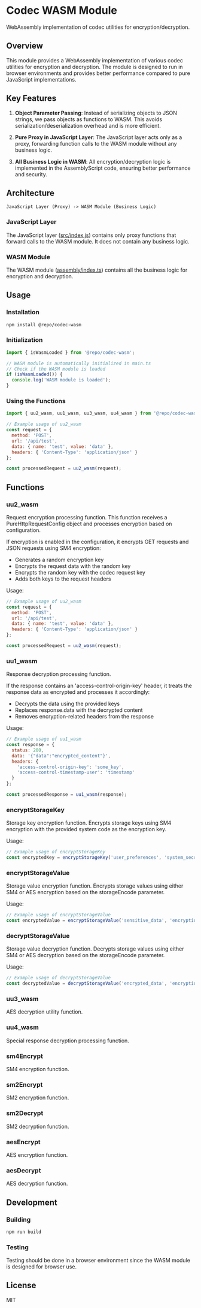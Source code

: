 # Codec WASM Module

WebAssembly implementation of codec utilities for encryption/decryption.

## Overview

This module provides a WebAssembly implementation of various codec utilities for encryption and decryption. The module is designed to run in browser environments and provides better performance compared to pure JavaScript implementations.

## Key Features

1. **Object Parameter Passing**: Instead of serializing objects to JSON strings, we pass objects as functions to WASM. This avoids serialization/deserialization overhead and is more efficient.

2. **Pure Proxy in JavaScript Layer**: The JavaScript layer acts only as a proxy, forwarding function calls to the WASM module without any business logic.

3. **All Business Logic in WASM**: All encryption/decryption logic is implemented in the AssemblyScript code, ensuring better performance and security.

## Architecture

```
JavaScript Layer (Proxy) -> WASM Module (Business Logic)
```

### JavaScript Layer

The JavaScript layer ([src/index.js](file:///H:/workspace/spring-support-api-starter/spring-api-support-monitor-starter/vue-support-parent-starter/packages/codec-wasm/src/index.js)) contains only proxy functions that forward calls to the WASM module. It does not contain any business logic.

### WASM Module

The WASM module ([assembly/index.ts](file:///H:/workspace/spring-support-api-starter/spring-api-support-monitor-starter/vue-support-parent-starter/packages/codec-wasm/assembly/index.ts)) contains all the business logic for encryption and decryption.

## Usage

### Installation

```bash
npm install @repo/codec-wasm
```

### Initialization

```javascript
import { isWasmLoaded } from '@repo/codec-wasm';

// WASM module is automatically initialized in main.ts
// Check if the WASM module is loaded
if (isWasmLoaded()) {
  console.log('WASM module is loaded');
}
```

### Using the Functions

```javascript
import { uu2_wasm, uu1_wasm, uu3_wasm, uu4_wasm } from '@repo/codec-wasm';

// Example usage of uu2_wasm
const request = {
  method: 'POST',
  url: '/api/test',
  data: { name: 'test', value: 'data' },
  headers: { 'Content-Type': 'application/json' }
};

const processedRequest = uu2_wasm(request);
```

## Functions

### uu2_wasm

Request encryption processing function. This function receives a PureHttpRequestConfig object and processes encryption based on configuration.

If encryption is enabled in the configuration, it encrypts GET requests and JSON requests using SM4 encryption:
- Generates a random encryption key
- Encrypts the request data with the random key
- Encrypts the random key with the codec request key
- Adds both keys to the request headers

Usage:
```javascript
// Example usage of uu2_wasm
const request = {
  method: 'POST',
  url: '/api/test',
  data: { name: 'test', value: 'data' },
  headers: { 'Content-Type': 'application/json' }
};

const processedRequest = uu2_wasm(request);
```

### uu1_wasm

Response decryption processing function.

If the response contains an 'access-control-origin-key' header, it treats the response data as encrypted and processes it accordingly:
- Decrypts the data using the provided keys
- Replaces response.data with the decrypted content
- Removes encryption-related headers from the response

Usage:
```javascript
// Example usage of uu1_wasm
const response = {
  status: 200,
  data: '{"data":"encrypted_content"}',
  headers: {
    'access-control-origin-key': 'some_key',
    'access-control-timestamp-user': 'timestamp'
  }
};

const processedResponse = uu1_wasm(response);
```

### encryptStorageKey

Storage key encryption function. Encrypts storage keys using SM4 encryption with the provided system code as the encryption key.

Usage:
```javascript
// Example usage of encryptStorageKey
const encryptedKey = encryptStorageKey('user_preferences', 'system_secret_code');
```

### encryptStorageValue

Storage value encryption function. Encrypts storage values using either SM4 or AES encryption based on the storageEncode parameter.

Usage:
```javascript
// Example usage of encryptStorageValue
const encryptedValue = encryptStorageValue('sensitive_data', 'encryption_key', 'system_code', 'storage_key', 'SM4');
```

### decryptStorageValue

Storage value decryption function. Decrypts storage values using either SM4 or AES decryption based on the storageEncode parameter.

Usage:
```javascript
// Example usage of decryptStorageValue
const decryptedValue = decryptStorageValue('encrypted_data', 'encryption_key', 'system_code', 'storage_key', 'SM4');
```

### uu3_wasm

AES decryption utility function.

### uu4_wasm

Special response decryption processing function.

### sm4Encrypt

SM4 encryption function.

### sm2Encrypt

SM2 encryption function.

### sm2Decrypt

SM2 decryption function.

### aesEncrypt

AES encryption function.

### aesDecrypt

AES decryption function.

## Development

### Building

```bash
npm run build
```

### Testing

Testing should be done in a browser environment since the WASM module is designed for browser use.

## License

MIT